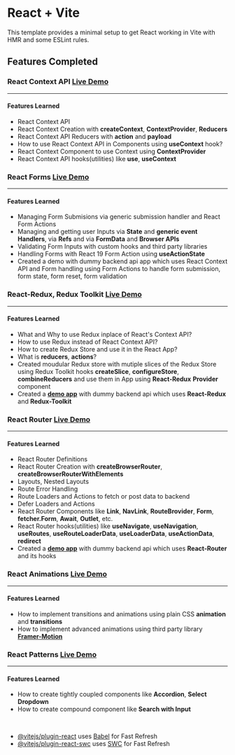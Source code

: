 # React + Vite

This template provides a minimal setup to get React working in Vite with HMR and some ESLint rules.

## Features Completed

### React Context API <a rel="noopener noreferrer" target="_blank" href="https://react-food-order-app-chi.vercel.app/">Live Demo</a>

---

#### Features Learned

- React Context API
- React Context Creation with **createContext**, **ContextProvider**, **Reducers**
- React Context API Reducers with **action** and **payload**
- How to use React Context API in Components using **useContext** hook?
- React Context Component to use Context using **ContextProvider**
- React Context API hooks(utilities) like **use**, **useContext**

### React Forms <a rel="noopener noreferrer" target="_blank" href="https://forms-opinions-board.vercel.app/">Live Demo</a>

---

#### Features Learned

- Managing Form Submisions via generic submission handler and React Form Actions
- Managing and getting user Inputs via **State** and **generic event Handlers**, via **Refs** and via **FormData** and **Browser APIs**
- Validating Form Inputs with custom hooks and third party libraries
- Handling Forms with React 19 Form Action using **useActionState**
- Created a demo with dummy backend api app which uses React Context API and Form handling using Form Actions to handle form submission, form state, form reset, form validation

### React-Redux, Redux Toolkit <a rel="noopener noreferrer" target="_blank" href="https://react-complete-guide-redux.vercel.app/">Live Demo</a>

---

#### Features Learned

- What and Why to use Redux inplace of React's Context API?
- How to use Redux instead of React Context API?
- How to create Redux Store and use it in the React App?
- What is **reducers**, **actions**?
- Created moudular Redux store with mutiple slices of the Redux Store using Redux Toolkit hooks **createSlice**, **configureStore**, **combineReducers** and use them in App using **React-Redux** **Provider** component
- Created a **<a rel="noopener noreferrer" target="_blank" href="https://react-complete-guide-redux.vercel.app/">demo app</a>** with dummy backend api which uses **React-Redux** and
  **Redux-Toolkit**

### React Router <a rel="noopener noreferrer" target="_blank" href="https://react-router-pearl-six.vercel.app/">Live Demo</a>

---

#### Features Learned

- React Router Definitions
- React Router Creation with **createBrowserRouter**, **createBrowserRouterWithElements**
- Layouts, Nested Layouts
- Route Error Handling
- Route Loaders and Actions to fetch or post data to backend
- Defer Loaders and Actions
- React Router Components like **Link**, **NavLink**, **RouteBrovider**, **Form**, **fetcher.Form**, **Await**, **Outlet**, etc.
- React Router hooks(utilities) like **useNavigate**, **useNavigation**, **useRoutes**, **useRouteLoaderData**, **useLoaderData**, **useActionData**, **redirect**
- Created a **<a rel="noopener noreferrer" target="_blank" href="https://react-router-pearl-six.vercel.app/">demo app</a>** with dummy backend api which uses **React-Router** and its hooks

### React Animations <a rel="noopener noreferrer" target="_blank" href="https://react-animations-framer-motion.vercel.app/">Live Demo</a>

---

#### Features Learned

- How to implement transitions and animations using plain CSS **animation** and **transitions**
- How to implement advanced animations using third party library <a rel="noopener noreferrer" target="_blank" href="https://motion.dev/docs">**Framer-Motion**</a>

### React Patterns <a rel="noopener noreferrer" target="_blank" href="https://reactpatterns.vercel.app/">Live Demo</a>

---

#### Features Learned

- How to create tightly coupled components like **Accordion**, **Select Dropdown**
- How to create compound component like **Search with Input**

<br />

- [@vitejs/plugin-react](https://github.com/vitejs/vite-plugin-react/blob/main/packages/plugin-react/README.md) uses [Babel](https://babeljs.io/) for Fast Refresh
- [@vitejs/plugin-react-swc](https://github.com/vitejs/vite-plugin-react-swc) uses [SWC](https://swc.rs/) for Fast Refresh

